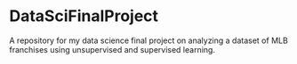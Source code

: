 # DataSciFinalProject
A repository for my data science final project on analyzing a dataset of MLB franchises using unsupervised and supervised learning.
